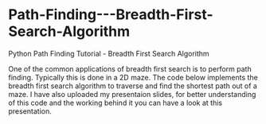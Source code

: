 # Path-Finding---Breadth-First-Search-Algorithm
Python Path Finding Tutorial - Breadth First Search Algorithm

One of the common applications of breadth first search is to perform path finding. Typically this is done in a 2D maze. The code below implements the breadth first search algorithm to traverse and find the shortest path out of a maze.
I have also uploaded my presentaion slides, for better understanding of this code and the working behind it you can have a look at this presentation.


